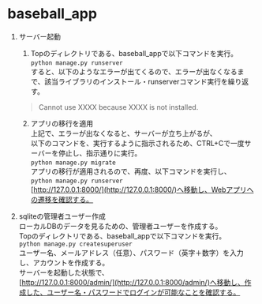 # baseball_app

1. サーバー起動
    1. Topのディレクトリである、baseball_appで以下コマンドを実行。  
    `python manage.py runserver`  
    すると、以下のようなエラーが出てくるので、エラーが出なくなるまで、該当ライブラリのインストール・runserverコマンド実行を繰り返す。
    > Cannot use XXXX because XXXX is not installed.

    2. アプリの移行を適用  
    上記で、エラーが出なくなると、サーバーが立ち上がるが、  
    以下のコマンドを、実行するように指示されるため、CTRL+Cで一度サーバーを停止し、指示通りに実行。  
    `python manage.py migrate`  
    アプリの移行が適用されるので、再度、以下コマンドを実行し、  
    `python manage.py runserver`  
    [http://127.0.0.1:8000/](http://127.0.0.1:8000/)へ移動し、Webアプリへの遷移を確認する。

2. sqliteの管理者ユーザー作成  
  ローカルDBのデータを見るための、管理者ユーザーを作成する。  
  Topのディレクトリである、baseball_appで以下コマンドを実行。  
  `python manage.py createsuperuser`  
  ユーザー名、メールアドレス（任意）、パスワード（英字＋数字）を入力し、アカウントを作成する。  
  サーバーを起動した状態で、  
  [http://127.0.0.1:8000/admin/](http://127.0.0.1:8000/admin/)へ移動し、作成した、ユーザー名・パスワードでログインが可能なことを確認する。
